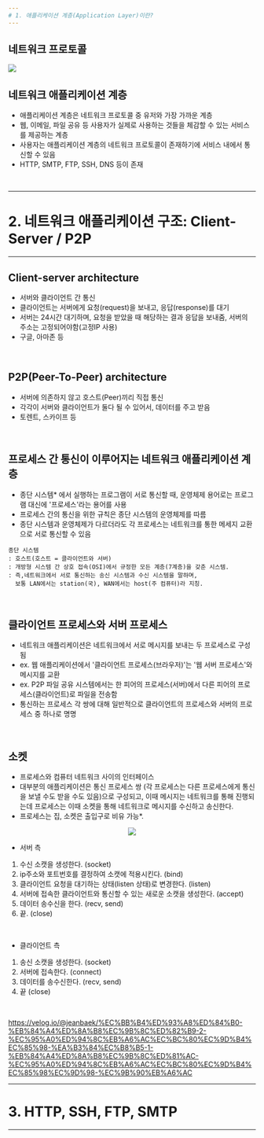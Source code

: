 ```yaml
---
# 1. 애플리케이션 계층(Application Layer)이란?
---
```


## 네트워크 프로토콜
<img src="https://camo.githubusercontent.com/155051980ae01d4d6c621e4edc97eca23597ff079169f3b16b015c826d4e0117/68747470733a2f2f692e706f7374696d672e63632f7358574a57725a502f696d6167652e706e67"/>

## 네트워크 애플리케이션 계층
- 애플리케이션 계층은 네트워크 프로토콜 중 유저와 가장 가까운 계층
- 웹, 이메일, 파일 공유 등 사용자가 실제로 사용하는 것들을 체감할 수 있는 서비스를 제공하는 계층
- 사용자는 애플리케이션 계층의 네트워크 프로토콜이 존재하기에 서비스 내에서 통신할 수 있음
- HTTP, SMTP, FTP, SSH, DNS 등이 존재
<br/>

---
# 2. 네트워크 애플리케이션 구조: Client-Server / P2P
---
## Client-server architecture
- 서버와 클라이언트 간 통신
- 클라이언트는 서버에게 요청(request)을 보내고, 응답(response)를 대기
- 서버는 24시간 대기하며, 요청을 받았을 때 해당하는 결과 응답을 보내줌, 서버의 주소는 고정되어야함(고정IP 사용)
- 구글, 아마존 등
<br/>

## P2P(Peer-To-Peer) architecture
- 서버에 의존하지 않고 호스트(Peer)끼리 직접 통신
- 각각이 서버와 클라이언트가 둘다 될 수 있어서, 데이터를 주고 받음
- 토렌트, 스카이프 등
<br/>

## 프로세스 간 통신이 이루어지는 네트워크 애플리케이션 계층
- 종단 시스템* 에서 실행하는 프로그램이 서로 통신할 때, 운영체제 용어로는 프로그램 대신에 '프로세스'라는 용어를 사용
- 프로세스 간의 통신을 위한 규칙은 종단 시스템의 운영체제를 따름
- 종단 시스템과 운영체제가 다르더라도 각 프로세스는 네트워크를 통한 메세지 교환으로 서로 통신할 수 있음

```
종단 시스템
: 호스트(호스트 = 클라이언트와 서버)
: 개방형 시스템 간 상호 접속(OSI)에서 규정한 모든 계층(7계층)을 갖춘 시스템. 
: 즉,네트워크에서 서로 통신하는 송신 시스템과 수신 시스템을 말하며,
  보통 LAN에서는 station(국), WAN에서는 host(주 컴퓨터)라 지칭.
```
<br/>

## 클라이언트 프로세스와 서버 프로세스
- 네트워크 애플리케이션은 네트워크에서 서로 메시지를 보내는 두 프로세스로 구성됨
- ex. 웹 애플리케이션에서 '클라이언트 프로세스(브라우저)'는 '웹 서버 프로세스'와 메시지를 교환
- ex. P2P 파일 공유 시스템에서는 한 피어의 프로세스(서버)에서 다른 피어의 프로세스(클라이언트)로 파일을 전송함
- 통신하는 프로세스 각 쌍에 대해 일반적으로 클라이언트의 프로세스와 서버의 프로세스 중 하나로 명명
<br/>

## 소켓
- 프로세스와 컴퓨터 네트워크 사이의 인터페이스 
- 대부분의 애플리케이션은 통신 프로세스 쌍 (각 프로세스는 다른 프로세스에게 통신을 보낼 수도 받을 수도 있음)으로 구성되고, 이때 메시지는 네트워크를 통해 진행되는데 프로세스는 이때 소켓을 통해 네트워크로 메시지를 수신하고 송신한다.
- 프로세스는 집, 소켓은 출입구로 비유 가능*.

<p align="center">
 <img src="https://blog.kakaocdn.net/dn/c99qWT/btq2nppPVVh/XfDqEjrvAig0NePoXWK800/img.png"/>
</p>

* 서버 측
1. 수신 소캣을 생성한다. (socket)
2. ip주소와 포트번호를 결정하여 소캣에 적용시킨다. (bind)
3. 클라이언트 요청을 대기하는 상태(listen 상태)로 변경한다. (listen)
4. 서버에 접속한 클라이언트와 통신할 수 있는 새로운 소캣을 생성한다. (accept)
5. 데이터 송수신을 한다. (recv, send)
6. 끝. (close)
<br>

* 클라이언트 측
1. 송신 소캣을 생성한다. (socket)
2. 서버에 접속한다. (connect)
3. 데이터를 송수신한다. (recv, send)
4. 끝 (close)
<br/>

https://velog.io/@jeanbaek/%EC%BB%B4%ED%93%A8%ED%84%B0-%EB%84%A4%ED%8A%B8%EC%9B%8C%ED%82%B9-2-%EC%95%A0%ED%94%8C%EB%A6%AC%EC%BC%80%EC%9D%B4%EC%85%98-%EA%B3%84%EC%B8%B5-1-%EB%84%A4%ED%8A%B8%EC%9B%8C%ED%81%AC-%EC%95%A0%ED%94%8C%EB%A6%AC%EC%BC%80%EC%9D%B4%EC%85%98%EC%9D%98-%EC%9B%90%EB%A6%AC


---
# 3. HTTP, SSH, FTP, SMTP
---
